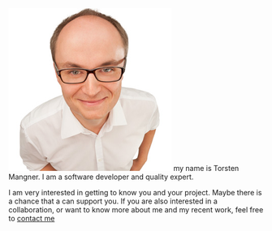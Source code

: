 <img class="profile" src="/assets/torsten.png">
my name is Torsten Mangner. I am a software developer and quality expert.

I am very interested in getting to know you and your project. Maybe there is a
chance that a can support you. 
If you are also interested in a collaboration, or want to know
more about me and my recent work, feel free to [contact me](#contact)

<div class="clear" />